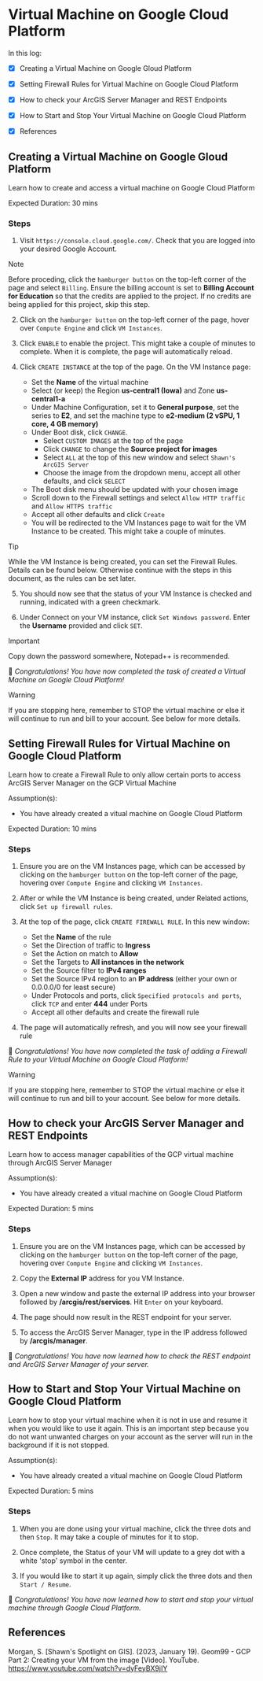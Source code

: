 # Virtual Machine on Google Cloud Platform

In this log:

- [x] Creating a Virtual Machine on Google Gloud Platform
- [x] Setting Firewall Rules for Virtual Machine on Google Cloud Platform
- [x] How to check your ArcGIS Server Manager and REST Endpoints
- [x] How to Start and Stop Your Virtual Machine on Google Cloud Platform
- [x] References


## Creating a Virtual Machine on Google Gloud Platform

Learn how to create and access a virtual machine on Google Cloud Platform

Expected Duration: 30 mins

### Steps

1. Visit ```https://console.cloud.google.com/```. Check that you are logged into your desired Google Account.

> [!NOTE] 
> Before proceding, click the ```hamburger button``` on the top-left corner of the page and select ```Billing```. Ensure the billing account is set to **Billing Account for Education** so that the credits are applied to the project. If no credits are being applied for this project, skip this step.

2. Click on the ```hamburger button``` on the top-left corner of the page, hover over ```Compute Engine``` and click ```VM Instances```.

3. Click ```ENABLE``` to enable the project. This might take a couple of minutes to complete. When it is complete, the page will automatically reload.

4. Click ```CREATE INSTANCE``` at the top of the page. On the VM Instance page:
    - Set the **Name** of the virtual machine
    - Select (or keep) the Region **us-central1 (Iowa)** and Zone **us-central1-a**
    - Under Machine Configuration, set it to **General purpose**, set the series to **E2**, and set the machine type to **e2-medium (2 vSPU, 1 core, 4 GB memory)**
    - Under Boot disk, click ```CHANGE```. 
        - Select ```CUSTOM IMAGES``` at the top of the page
        - Click ```CHANGE``` to change the **Source project for images**
        - Select ```ALL``` at the top of this new window and select ```Shawn's ArcGIS Server```
        - Choose the image from the dropdown menu, accept all other defaults, and click ```SELECT```
    - The Boot disk menu should be updated with your chosen image
    - Scroll down to the Firewall settings and select ```Allow HTTP traffic``` and ```Allow HTTPS traffic```
    - Accept all other defaults and click ```Create```
    - You will be redirected to the VM Instances page to wait for the VM Instance to be created. This might take a couple of minutes.

> [!TIP]
> While the VM Instance is being created, you can set the Firewall Rules.
> Details can be found below. Otherwise continue with the steps in this document, as the rules can be set later.

5. You should now see that the status of your VM Instance is checked and running, indicated with a green checkmark. 

6. Under Connect on your VM instance, click ```Set Windows password```. Enter the **Username** provided and click ```SET```.

> [!IMPORTANT]
> Copy down the password somewhere, Notepad++ is recommended.

:tada: *Congratulations! You have now completed the task of created a Virtual Machine on Google Cloud Platform!*

> [!WARNING]
> If you are stopping here, remember to STOP the virtual machine or else it will continue to run and bill to your account.
> See below for more details.


## Setting Firewall Rules for Virtual Machine on Google Cloud Platform

Learn how to create a Firewall Rule to only allow certain ports to access ArcGIS Server Manager on the GCP Virtual Machine

Assumption(s):
- You have already created a vitual machine on Google Cloud Platform

Expected Duration: 10 mins

### Steps

1. Ensure you are on the VM Instances page, which can be accessed by clicking on the ```hamburger button``` on the top-left corner of the page, hovering over ```Compute Engine``` and clicking ```VM Instances```.

2. After or while the VM Instance is being created, under Related actions, click ```Set up firewall rules```.

3. At the top of the page, click ```CREATE FIREWALL RULE```. In this new window:
    - Set the **Name** of the rule
    - Set the Direction of traffic to **Ingress**
    - Set the Action on match to **Allow**
    - Set the Targets to **All instances in the network**
    - Set the Source filter to **IPv4 ranges**
    - Set the Source IPv4 region to an **IP address** (either your own or 0.0.0.0/0 for least secure)
    - Under Protocols and ports, click ```Specified protocols and ports```, click ```TCP``` and enter **444** under Ports
    - Accept all other defaults and create the firewall rule

4. The page will automatically refresh, and you will now see your firewall rule

:tada: *Congratulations! You have now completed the task of adding a Firewall Rule to your Virtual Machine on Google Cloud Platform!*

> [!WARNING]
> If you are stopping here, remember to STOP the virtual machine or else it will continue to run and bill to your account.
> See below for more details.


## How to check your ArcGIS Server Manager and REST Endpoints

Learn how to access manager capabilities of the GCP virtual machine through ArcGIS Server Manager

Assumption(s):
- You have already created a vitual machine on Google Cloud Platform

Expected Duration: 5 mins

### Steps

1. Ensure you are on the VM Instances page, which can be accessed by clicking on the ```hamburger button``` on the top-left corner of the page, hovering over ```Compute Engine``` and clicking ```VM Instances```.

2. Copy the **External IP** address for you VM Instance.

3. Open a new window and paste the external IP address into your browser followed by **/arcgis/rest/services**. Hit ```Enter``` on your keyboard.

4. The page should now result in the REST endpoint for your server.

5. To access the ArcGIS Server Manager, type in the IP address followed by **/arcgis/manager**.

:tada: *Congratulations! You have now learned how to check the REST endpoint and ArcGIS Server Manager of your server.*


## How to Start and Stop Your Virtual Machine on Google Cloud Platform

Learn how to stop your virtual machine when it is not in use and resume it when you would like to use it again. This is an important step because you do not want unwanted charges on your account as the server will run in the background if it is not stopped.

Assumption(s):
- You have already created a vitual machine on Google Cloud Platform

Expected Duration: 5 mins

### Steps

1. When you are done using your virtual machine, click the three dots and then ```Stop```. It may take a couple of minutes for it to stop.

2. Once complete, the Status of your VM will update to a grey dot with a white 'stop' symbol in the center.

3. If you would like to start it up again, simply click the three dots and then ```Start / Resume```.

:tada: *Congratulations! You have now learned how to start and stop your virtual machine through Google Cloud Platform.*


## References

Morgan, S. [Shawn's Spotlight on GIS]. (2023, January 19). Geom99 - GCP Part 2: Creating your VM from the image [Video]. YouTube. https://www.youtube.com/watch?v=dyFeyBX9jIY
